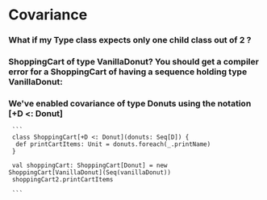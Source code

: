 #  Covariance

### What if my Type class expects only one child class out of 2 ?

### ShoppingCart of type VanillaDonut? You should get a compiler error for a ShoppingCart of having a sequence holding type VanillaDonut:

### We've enabled covariance of type Donuts using the notation [+D <: Donut]

     ```
     class ShoppingCart[+D <: Donut](donuts: Seq[D]) {
      def printCartItems: Unit = donuts.foreach(_.printName)
     }

     val shoppingCart: ShoppingCart[Donut] = new ShoppingCart[VanillaDonut](Seq(vanillaDonut))
     shoppingCart2.printCartItems

     ```